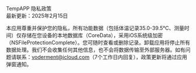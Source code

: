 TempAPP 隐私政策  
最新更新：2025年2月15日  

本应用尊重并保护您的隐私，所有功能数据（包括体温记录35.0-39.5°C、测量时间）仅存储在您设备的本地数据库（CoreData），采用iOS系统级加密（NSFileProtectionComplete）。您可随时查看或删除记录。卸载应用将停止所有数据处理。我们不会收集任何其他信息，也不会将数据传输至外部服务器。如有问题请联系：voderment@icloud.com（7个工作日内回复），政策更新将通过应用弹窗通知。
